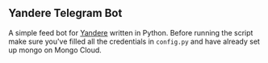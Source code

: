 ## Yandere Telegram Bot
A simple feed bot for [Yandere](https://yande.re/post) written in Python. Before running the script make sure you've filled all the credentials in `config.py` and have already set up mongo on Mongo Cloud.
